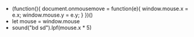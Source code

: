 - (function(){
  document.onmousemove = function(e){
  window.mouse.x = e.x;
  window.mouse.y = e.y;
  }
  })()
- let mouse = window.mouse
- sound("bd sd").lpf(mouse.x * 5)